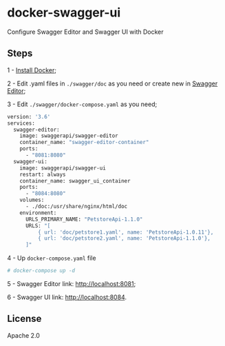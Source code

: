 # docker-swagger-ui
Configure Swagger Editor and Swagger UI with Docker

## Steps
1 - [Install Docker](https://docs.docker.com/);

2 - Edit .yaml files in ```./swagger/doc``` as you need or create new in [Swagger Editor](https://editor.swagger.io/);

3 - Edit ```./swagger/docker-compose.yaml``` as you need;

```sh
version: '3.6'
services:
  swagger-editor:
    image: swaggerapi/swagger-editor
    container_name: "swagger-editor-container"
    ports:
      - "8081:8080"
  swagger-ui:
    image: swaggerapi/swagger-ui
    restart: always
    container_name: swagger_ui_container
    ports:
      - "8084:8080"
    volumes:
      - ./doc:/usr/share/nginx/html/doc
    environment:
      URLS_PRIMARY_NAME: "PetstoreApi-1.1.0"
      URLS: "[
          { url: 'doc/petstore1.yaml', name: 'PetstoreApi-1.0.11'},
          { url: 'doc/petstore2.yaml', name: 'PetstoreApi-1.1.0'},
      ]"
```

4 - Up ```docker-compose.yaml``` file

```sh
# docker-compose up -d
```

5 - Swagger Editor link: [http://localhost:8081](http://localhost:8081);

6 - Swagger UI link: [http://localhost:8084](http://localhost:8084).

## License

Apache 2.0

